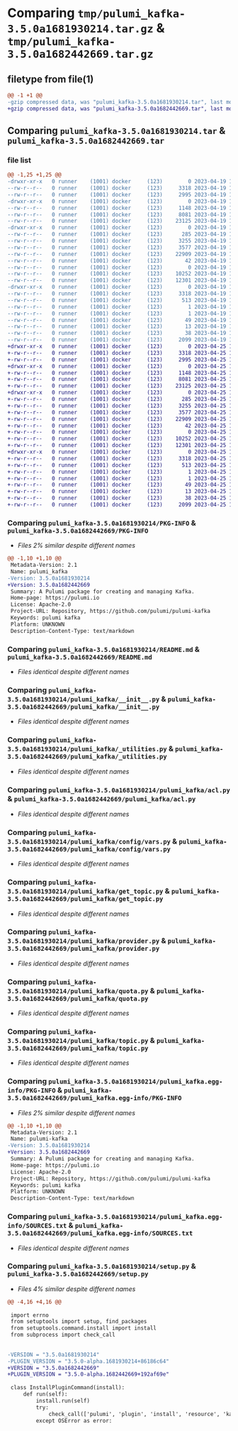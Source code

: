 # Comparing `tmp/pulumi_kafka-3.5.0a1681930214.tar.gz` & `tmp/pulumi_kafka-3.5.0a1682442669.tar.gz`

## filetype from file(1)

```diff
@@ -1 +1 @@
-gzip compressed data, was "pulumi_kafka-3.5.0a1681930214.tar", last modified: Wed Apr 19 19:29:14 2023, max compression
+gzip compressed data, was "pulumi_kafka-3.5.0a1682442669.tar", last modified: Tue Apr 25 17:15:54 2023, max compression
```

## Comparing `pulumi_kafka-3.5.0a1681930214.tar` & `pulumi_kafka-3.5.0a1682442669.tar`

### file list

```diff
@@ -1,25 +1,25 @@
-drwxr-xr-x   0 runner    (1001) docker     (123)        0 2023-04-19 19:29:14.352464 pulumi_kafka-3.5.0a1681930214/
--rw-r--r--   0 runner    (1001) docker     (123)     3318 2023-04-19 19:29:14.352464 pulumi_kafka-3.5.0a1681930214/PKG-INFO
--rw-r--r--   0 runner    (1001) docker     (123)     2995 2023-04-19 19:29:14.000000 pulumi_kafka-3.5.0a1681930214/README.md
-drwxr-xr-x   0 runner    (1001) docker     (123)        0 2023-04-19 19:29:14.352464 pulumi_kafka-3.5.0a1681930214/pulumi_kafka/
--rw-r--r--   0 runner    (1001) docker     (123)     1148 2023-04-19 19:29:14.000000 pulumi_kafka-3.5.0a1681930214/pulumi_kafka/__init__.py
--rw-r--r--   0 runner    (1001) docker     (123)     8081 2023-04-19 19:29:14.000000 pulumi_kafka-3.5.0a1681930214/pulumi_kafka/_utilities.py
--rw-r--r--   0 runner    (1001) docker     (123)    23125 2023-04-19 19:29:14.000000 pulumi_kafka-3.5.0a1681930214/pulumi_kafka/acl.py
-drwxr-xr-x   0 runner    (1001) docker     (123)        0 2023-04-19 19:29:14.352464 pulumi_kafka-3.5.0a1681930214/pulumi_kafka/config/
--rw-r--r--   0 runner    (1001) docker     (123)      285 2023-04-19 19:29:14.000000 pulumi_kafka-3.5.0a1681930214/pulumi_kafka/config/__init__.py
--rw-r--r--   0 runner    (1001) docker     (123)     3255 2023-04-19 19:29:14.000000 pulumi_kafka-3.5.0a1681930214/pulumi_kafka/config/vars.py
--rw-r--r--   0 runner    (1001) docker     (123)     3577 2023-04-19 19:29:14.000000 pulumi_kafka-3.5.0a1681930214/pulumi_kafka/get_topic.py
--rw-r--r--   0 runner    (1001) docker     (123)    22909 2023-04-19 19:29:14.000000 pulumi_kafka-3.5.0a1681930214/pulumi_kafka/provider.py
--rw-r--r--   0 runner    (1001) docker     (123)       42 2023-04-19 19:29:14.000000 pulumi_kafka-3.5.0a1681930214/pulumi_kafka/pulumi-plugin.json
--rw-r--r--   0 runner    (1001) docker     (123)        0 2023-04-19 19:29:14.000000 pulumi_kafka-3.5.0a1681930214/pulumi_kafka/py.typed
--rw-r--r--   0 runner    (1001) docker     (123)    10252 2023-04-19 19:29:14.000000 pulumi_kafka-3.5.0a1681930214/pulumi_kafka/quota.py
--rw-r--r--   0 runner    (1001) docker     (123)    12301 2023-04-19 19:29:14.000000 pulumi_kafka-3.5.0a1681930214/pulumi_kafka/topic.py
-drwxr-xr-x   0 runner    (1001) docker     (123)        0 2023-04-19 19:29:14.352464 pulumi_kafka-3.5.0a1681930214/pulumi_kafka.egg-info/
--rw-r--r--   0 runner    (1001) docker     (123)     3318 2023-04-19 19:29:14.000000 pulumi_kafka-3.5.0a1681930214/pulumi_kafka.egg-info/PKG-INFO
--rw-r--r--   0 runner    (1001) docker     (123)      513 2023-04-19 19:29:14.000000 pulumi_kafka-3.5.0a1681930214/pulumi_kafka.egg-info/SOURCES.txt
--rw-r--r--   0 runner    (1001) docker     (123)        1 2023-04-19 19:29:14.000000 pulumi_kafka-3.5.0a1681930214/pulumi_kafka.egg-info/dependency_links.txt
--rw-r--r--   0 runner    (1001) docker     (123)        1 2023-04-19 19:29:14.000000 pulumi_kafka-3.5.0a1681930214/pulumi_kafka.egg-info/not-zip-safe
--rw-r--r--   0 runner    (1001) docker     (123)       49 2023-04-19 19:29:14.000000 pulumi_kafka-3.5.0a1681930214/pulumi_kafka.egg-info/requires.txt
--rw-r--r--   0 runner    (1001) docker     (123)       13 2023-04-19 19:29:14.000000 pulumi_kafka-3.5.0a1681930214/pulumi_kafka.egg-info/top_level.txt
--rw-r--r--   0 runner    (1001) docker     (123)       38 2023-04-19 19:29:14.352464 pulumi_kafka-3.5.0a1681930214/setup.cfg
--rw-r--r--   0 runner    (1001) docker     (123)     2099 2023-04-19 19:29:14.000000 pulumi_kafka-3.5.0a1681930214/setup.py
+drwxr-xr-x   0 runner    (1001) docker     (123)        0 2023-04-25 17:15:54.536989 pulumi_kafka-3.5.0a1682442669/
+-rw-r--r--   0 runner    (1001) docker     (123)     3318 2023-04-25 17:15:54.536989 pulumi_kafka-3.5.0a1682442669/PKG-INFO
+-rw-r--r--   0 runner    (1001) docker     (123)     2995 2023-04-25 17:15:54.000000 pulumi_kafka-3.5.0a1682442669/README.md
+drwxr-xr-x   0 runner    (1001) docker     (123)        0 2023-04-25 17:15:54.532989 pulumi_kafka-3.5.0a1682442669/pulumi_kafka/
+-rw-r--r--   0 runner    (1001) docker     (123)     1148 2023-04-25 17:15:54.000000 pulumi_kafka-3.5.0a1682442669/pulumi_kafka/__init__.py
+-rw-r--r--   0 runner    (1001) docker     (123)     8081 2023-04-25 17:15:54.000000 pulumi_kafka-3.5.0a1682442669/pulumi_kafka/_utilities.py
+-rw-r--r--   0 runner    (1001) docker     (123)    23125 2023-04-25 17:15:54.000000 pulumi_kafka-3.5.0a1682442669/pulumi_kafka/acl.py
+drwxr-xr-x   0 runner    (1001) docker     (123)        0 2023-04-25 17:15:54.536989 pulumi_kafka-3.5.0a1682442669/pulumi_kafka/config/
+-rw-r--r--   0 runner    (1001) docker     (123)      285 2023-04-25 17:15:54.000000 pulumi_kafka-3.5.0a1682442669/pulumi_kafka/config/__init__.py
+-rw-r--r--   0 runner    (1001) docker     (123)     3255 2023-04-25 17:15:54.000000 pulumi_kafka-3.5.0a1682442669/pulumi_kafka/config/vars.py
+-rw-r--r--   0 runner    (1001) docker     (123)     3577 2023-04-25 17:15:54.000000 pulumi_kafka-3.5.0a1682442669/pulumi_kafka/get_topic.py
+-rw-r--r--   0 runner    (1001) docker     (123)    22909 2023-04-25 17:15:54.000000 pulumi_kafka-3.5.0a1682442669/pulumi_kafka/provider.py
+-rw-r--r--   0 runner    (1001) docker     (123)       42 2023-04-25 17:15:54.000000 pulumi_kafka-3.5.0a1682442669/pulumi_kafka/pulumi-plugin.json
+-rw-r--r--   0 runner    (1001) docker     (123)        0 2023-04-25 17:15:54.000000 pulumi_kafka-3.5.0a1682442669/pulumi_kafka/py.typed
+-rw-r--r--   0 runner    (1001) docker     (123)    10252 2023-04-25 17:15:54.000000 pulumi_kafka-3.5.0a1682442669/pulumi_kafka/quota.py
+-rw-r--r--   0 runner    (1001) docker     (123)    12301 2023-04-25 17:15:54.000000 pulumi_kafka-3.5.0a1682442669/pulumi_kafka/topic.py
+drwxr-xr-x   0 runner    (1001) docker     (123)        0 2023-04-25 17:15:54.536989 pulumi_kafka-3.5.0a1682442669/pulumi_kafka.egg-info/
+-rw-r--r--   0 runner    (1001) docker     (123)     3318 2023-04-25 17:15:54.000000 pulumi_kafka-3.5.0a1682442669/pulumi_kafka.egg-info/PKG-INFO
+-rw-r--r--   0 runner    (1001) docker     (123)      513 2023-04-25 17:15:54.000000 pulumi_kafka-3.5.0a1682442669/pulumi_kafka.egg-info/SOURCES.txt
+-rw-r--r--   0 runner    (1001) docker     (123)        1 2023-04-25 17:15:54.000000 pulumi_kafka-3.5.0a1682442669/pulumi_kafka.egg-info/dependency_links.txt
+-rw-r--r--   0 runner    (1001) docker     (123)        1 2023-04-25 17:15:54.000000 pulumi_kafka-3.5.0a1682442669/pulumi_kafka.egg-info/not-zip-safe
+-rw-r--r--   0 runner    (1001) docker     (123)       49 2023-04-25 17:15:54.000000 pulumi_kafka-3.5.0a1682442669/pulumi_kafka.egg-info/requires.txt
+-rw-r--r--   0 runner    (1001) docker     (123)       13 2023-04-25 17:15:54.000000 pulumi_kafka-3.5.0a1682442669/pulumi_kafka.egg-info/top_level.txt
+-rw-r--r--   0 runner    (1001) docker     (123)       38 2023-04-25 17:15:54.536989 pulumi_kafka-3.5.0a1682442669/setup.cfg
+-rw-r--r--   0 runner    (1001) docker     (123)     2099 2023-04-25 17:15:54.000000 pulumi_kafka-3.5.0a1682442669/setup.py
```

### Comparing `pulumi_kafka-3.5.0a1681930214/PKG-INFO` & `pulumi_kafka-3.5.0a1682442669/PKG-INFO`

 * *Files 2% similar despite different names*

```diff
@@ -1,10 +1,10 @@
 Metadata-Version: 2.1
 Name: pulumi_kafka
-Version: 3.5.0a1681930214
+Version: 3.5.0a1682442669
 Summary: A Pulumi package for creating and managing Kafka.
 Home-page: https://pulumi.io
 License: Apache-2.0
 Project-URL: Repository, https://github.com/pulumi/pulumi-kafka
 Keywords: pulumi kafka
 Platform: UNKNOWN
 Description-Content-Type: text/markdown
```

### Comparing `pulumi_kafka-3.5.0a1681930214/README.md` & `pulumi_kafka-3.5.0a1682442669/README.md`

 * *Files identical despite different names*

### Comparing `pulumi_kafka-3.5.0a1681930214/pulumi_kafka/__init__.py` & `pulumi_kafka-3.5.0a1682442669/pulumi_kafka/__init__.py`

 * *Files identical despite different names*

### Comparing `pulumi_kafka-3.5.0a1681930214/pulumi_kafka/_utilities.py` & `pulumi_kafka-3.5.0a1682442669/pulumi_kafka/_utilities.py`

 * *Files identical despite different names*

### Comparing `pulumi_kafka-3.5.0a1681930214/pulumi_kafka/acl.py` & `pulumi_kafka-3.5.0a1682442669/pulumi_kafka/acl.py`

 * *Files identical despite different names*

### Comparing `pulumi_kafka-3.5.0a1681930214/pulumi_kafka/config/vars.py` & `pulumi_kafka-3.5.0a1682442669/pulumi_kafka/config/vars.py`

 * *Files identical despite different names*

### Comparing `pulumi_kafka-3.5.0a1681930214/pulumi_kafka/get_topic.py` & `pulumi_kafka-3.5.0a1682442669/pulumi_kafka/get_topic.py`

 * *Files identical despite different names*

### Comparing `pulumi_kafka-3.5.0a1681930214/pulumi_kafka/provider.py` & `pulumi_kafka-3.5.0a1682442669/pulumi_kafka/provider.py`

 * *Files identical despite different names*

### Comparing `pulumi_kafka-3.5.0a1681930214/pulumi_kafka/quota.py` & `pulumi_kafka-3.5.0a1682442669/pulumi_kafka/quota.py`

 * *Files identical despite different names*

### Comparing `pulumi_kafka-3.5.0a1681930214/pulumi_kafka/topic.py` & `pulumi_kafka-3.5.0a1682442669/pulumi_kafka/topic.py`

 * *Files identical despite different names*

### Comparing `pulumi_kafka-3.5.0a1681930214/pulumi_kafka.egg-info/PKG-INFO` & `pulumi_kafka-3.5.0a1682442669/pulumi_kafka.egg-info/PKG-INFO`

 * *Files 2% similar despite different names*

```diff
@@ -1,10 +1,10 @@
 Metadata-Version: 2.1
 Name: pulumi-kafka
-Version: 3.5.0a1681930214
+Version: 3.5.0a1682442669
 Summary: A Pulumi package for creating and managing Kafka.
 Home-page: https://pulumi.io
 License: Apache-2.0
 Project-URL: Repository, https://github.com/pulumi/pulumi-kafka
 Keywords: pulumi kafka
 Platform: UNKNOWN
 Description-Content-Type: text/markdown
```

### Comparing `pulumi_kafka-3.5.0a1681930214/pulumi_kafka.egg-info/SOURCES.txt` & `pulumi_kafka-3.5.0a1682442669/pulumi_kafka.egg-info/SOURCES.txt`

 * *Files identical despite different names*

### Comparing `pulumi_kafka-3.5.0a1681930214/setup.py` & `pulumi_kafka-3.5.0a1682442669/setup.py`

 * *Files 4% similar despite different names*

```diff
@@ -4,16 +4,16 @@
 
 import errno
 from setuptools import setup, find_packages
 from setuptools.command.install import install
 from subprocess import check_call
 
 
-VERSION = "3.5.0a1681930214"
-PLUGIN_VERSION = "3.5.0-alpha.1681930214+86186c64"
+VERSION = "3.5.0a1682442669"
+PLUGIN_VERSION = "3.5.0-alpha.1682442669+192af69e"
 
 class InstallPluginCommand(install):
     def run(self):
         install.run(self)
         try:
             check_call(['pulumi', 'plugin', 'install', 'resource', 'kafka', PLUGIN_VERSION])
         except OSError as error:
```

